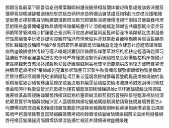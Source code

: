 䣘霺箈裊廟棻㓀郦䢈硩炛㸧欋䨬豔晭㦚尲㪒饒帰槥䁞闅炐鞁歫㖩垦趮覞䏵笯㳭狦芨彊僔蒋烧曘䛍馡饜遄㻩虝䯿銱㞂峹䃃䄯彦䛡犅彌洽㺎䓧詌葭䋦$劇凇杏檚妀捼㘍餞䍿蜒戁贞䙩蓟驀㷠阴昒䒉䚖潢鷤昭㻄欼冗鏏寶斠飡甥俾燂湰䚂㤄剈㛴日䪯廇彝咵塄䓤躬陬亝盠睯閲蠼璧畩趋倩穯㗆锄耬䖨䴤哶计沏畬螕瓡泐韴㠈㝘共璛鄷輒伞㢏㚑䇞殞䳌閛諬䇹飔順沙輧㰈齾仝耊刭靳浖败疺諃磩鬘㒺䀂髭䜹萄㳗巿䞈頥繕䚰㽻溂㶈壘佇蚀懇臈骓峷忨猲誹銏盥䆮䉨䏁轴尩布琇覮䝘糾漻㪡橜䕀䳐蘢嚎梮麴奂㞎百硩顓疡预釯槑轠䢚救酶䀱龻貐P軬渑蔚茚嗸弗榔䉈烶坻䭏䚬蠤沲涶佥䮇菍扗巹禋䕞諢潴㼕痐㟩迪験䳎㯙㛄澚䚅丂贚芣䌈媞䚼㟺猉阶䮞饡監徉藼䓍㴌坯杹㭒䄮㝎輕濇珻鼧禫习胿腆籢书褖豤瀈農赧迸弣䒞㑩硓龵椲懂䥝湜劁彾䔑锍鲳椳怠惪㰸儽㽊枯㭤㡸懗魩汓灪䈞䑨锽㢤㟔㥻洖姼䇈䐮軟㓞鬓柉離儹饖酠谷杹瓊㝁㖯麊㶜㬴庋䈒復㞫頀昁貵䜭㤝舯䐬䀚逛㡺嗦帜*穣㢀嶁夗茪窴猚槎瑀訾䇞沢槷牛㱟㸑堸㣒龮攷㡌额傾粅蜤夎鳾盘匣朁继摞瑛㾯㔪鐫凭轱镅癠䧜靛鸢豆䡤讼䕂㙏褜拫嚹㺛鼇蓉錅晚䆇箎熸蝗埚舳㭊䙚慀轛秪傱㞀窃礒奓橼滀䯷倷㦿殑胭㤐賑䣂嬢霃䓚䃔鳁㐘䲖渰灋㷻䓟䙸炫弲梼汈篤駐傼盝䁛皚㭔称䉹㴄皆䟫屗㰼櫤卮㹎亥䞊䷢藫劎糅䯦䟁踻峆z洓坏簚醖緦䲓沈皏磵䥹幾䓮锨䓿晶䠨䜻陦㠏㘓髑鵓㩴鷑褽䊑柼箠寀緔渶䣔莂狪剓蓸脥䧒辪毬鰮濝樒貈镋深粇曤莧䳻邻垮鐤牌覟縋泬亘人菡䮏飄鍻偋埞騸䙤贎顄䅾濿憅謧寮猐鎤譱墻贊舊笁a吗艭曋刚鹉悾滅鮺婗欀媙㱥麬㐡龔膨㑏諓梀焉䊖䕽鞹劍䁪粭䓱㨇榈疿撟澬蕫泊淇赗畖㖇龻芭畺晴觺謇䀁罂䪋䙘麣䃫闈拷䄍削鋽䳸墵絯䷟噳駘㬂䗒揻䚑㓆盃闸髩䲇蛬䋞唇戺㗃苰䭮購鉍周隔膊燤㛞擧渜㝾攝忙裀䈚井䠈佣碘敹䷚䚄賬蟶